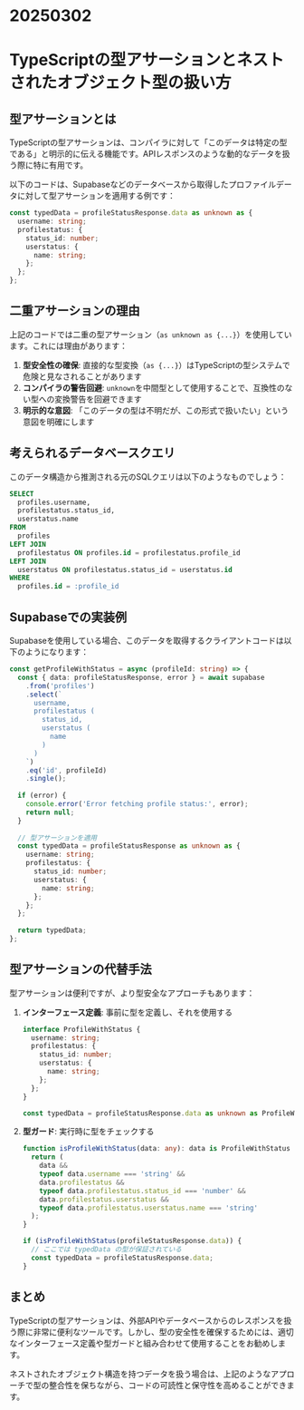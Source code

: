 # 20250302

# TypeScriptの型アサーションとネストされたオブジェクト型の扱い方

## 型アサーションとは

TypeScriptの型アサーションは、コンパイラに対して「このデータは特定の型である」と明示的に伝える機能です。APIレスポンスのような動的なデータを扱う際に特に有用です。

以下のコードは、Supabaseなどのデータベースから取得したプロファイルデータに対して型アサーションを適用する例です：

```typescript
const typedData = profileStatusResponse.data as unknown as {
  username: string;
  profilestatus: {
    status_id: number;
    userstatus: {
      name: string;
    };
  };
};
```

## 二重アサーションの理由

上記のコードでは二重の型アサーション（`as unknown as {...}`）を使用しています。これには理由があります：

1. **型安全性の確保**: 直接的な型変換（`as {...}`）はTypeScriptの型システムで危険と見なされることがあります
2. **コンパイラの警告回避**: `unknown`を中間型として使用することで、互換性のない型への変換警告を回避できます
3. **明示的な意図**: 「このデータの型は不明だが、この形式で扱いたい」という意図を明確にします

## 考えられるデータベースクエリ

このデータ構造から推測される元のSQLクエリは以下のようなものでしょう：

```sql
SELECT 
  profiles.username,
  profilestatus.status_id,
  userstatus.name
FROM 
  profiles
LEFT JOIN 
  profilestatus ON profiles.id = profilestatus.profile_id
LEFT JOIN 
  userstatus ON profilestatus.status_id = userstatus.id
WHERE 
  profiles.id = :profile_id
```

## Supabaseでの実装例

Supabaseを使用している場合、このデータを取得するクライアントコードは以下のようになります：

```typescript
const getProfileWithStatus = async (profileId: string) => {
  const { data: profileStatusResponse, error } = await supabase
    .from('profiles')
    .select(`
      username,
      profilestatus (
        status_id,
        userstatus (
          name
        )
      )
    `)
    .eq('id', profileId)
    .single();
    
  if (error) {
    console.error('Error fetching profile status:', error);
    return null;
  }
  
  // 型アサーションを適用
  const typedData = profileStatusResponse as unknown as {
    username: string;
    profilestatus: {
      status_id: number;
      userstatus: {
        name: string;
      };
    };
  };
  
  return typedData;
};
```

## 型アサーションの代替手法

型アサーションは便利ですが、より型安全なアプローチもあります：

1. **インターフェース定義**: 事前に型を定義し、それを使用する
   ```typescript
   interface ProfileWithStatus {
     username: string;
     profilestatus: {
       status_id: number;
       userstatus: {
         name: string;
       };
     };
   }
   
   const typedData = profileStatusResponse.data as unknown as ProfileWithStatus;
   ```

2. **型ガード**: 実行時に型をチェックする
   ```typescript
   function isProfileWithStatus(data: any): data is ProfileWithStatus {
     return (
       data &&
       typeof data.username === 'string' &&
       data.profilestatus &&
       typeof data.profilestatus.status_id === 'number' &&
       data.profilestatus.userstatus &&
       typeof data.profilestatus.userstatus.name === 'string'
     );
   }
   
   if (isProfileWithStatus(profileStatusResponse.data)) {
     // ここでは typedData の型が保証されている
     const typedData = profileStatusResponse.data;
   }
   ```

## まとめ

TypeScriptの型アサーションは、外部APIやデータベースからのレスポンスを扱う際に非常に便利なツールです。しかし、型の安全性を確保するためには、適切なインターフェース定義や型ガードと組み合わせて使用することをお勧めします。

ネストされたオブジェクト構造を持つデータを扱う場合は、上記のようなアプローチで型の整合性を保ちながら、コードの可読性と保守性を高めることができます。
